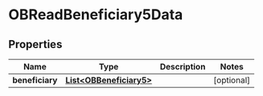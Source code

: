

# OBReadBeneficiary5Data

## Properties

Name | Type | Description | Notes
------------ | ------------- | ------------- | -------------
**beneficiary** | [**List&lt;OBBeneficiary5&gt;**](OBBeneficiary5.md) |  |  [optional]



